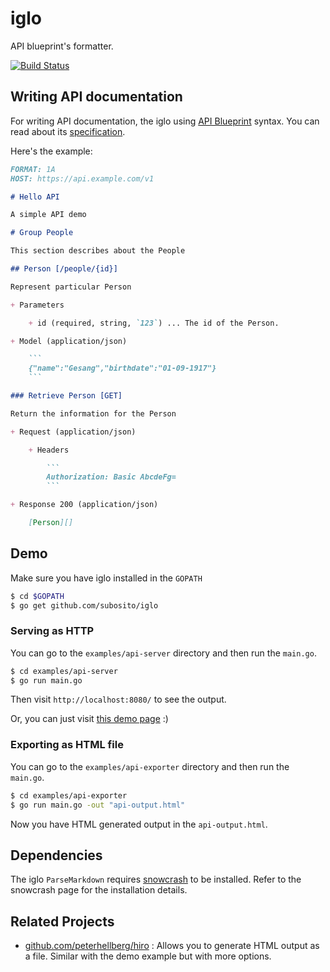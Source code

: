 # iglo

API blueprint's formatter.

[![Build Status](https://drone.io/github.com/subosito/iglo/status.png)](https://drone.io/github.com/subosito/iglo/latest)

## Writing API documentation

For writing API documentation, the iglo using [API Blueprint](http://apiblueprint.org/) syntax. You can read about its [specification](https://github.com/apiaryio/api-blueprint/blob/master/API%20Blueprint%20Specification.md).

Here's the example:

```markdown
FORMAT: 1A
HOST: https://api.example.com/v1

# Hello API

A simple API demo

# Group People

This section describes about the People

## Person [/people/{id}]

Represent particular Person

+ Parameters

    + id (required, string, `123`) ... The id of the Person.

+ Model (application/json)

    ```
    {"name":"Gesang","birthdate":"01-09-1917"}
    ```

### Retrieve Person [GET]

Return the information for the Person

+ Request (application/json)

    + Headers

        ```
        Authorization: Basic AbcdeFg=
        ```

+ Response 200 (application/json)

    [Person][]

```

## Demo

Make sure you have iglo installed in the `GOPATH`

```bash
$ cd $GOPATH
$ go get github.com/subosito/iglo
```

### Serving as HTTP

You can go to the `examples/api-server` directory and then run the `main.go`.

```bash
$ cd examples/api-server
$ go run main.go
```

Then visit `http://localhost:8080/` to see the output.

Or, you can just visit [this demo page](http://htmlpreview.github.io/?https://gist.github.com/subosito/6725894/raw/523f354769841728ede913e1a6d93bd593ef0a3e/iglo-preview.html) :)

### Exporting as HTML file

You can go to the `examples/api-exporter` directory and then run the `main.go`.

```bash
$ cd examples/api-exporter
$ go run main.go -out "api-output.html"
```

Now you have HTML generated output in the `api-output.html`.

## Dependencies

The iglo `ParseMarkdown` requires [snowcrash](https://github.com/apiaryio/snowcrash) to be installed. Refer to the snowcrash page for the installation details.

## Related Projects

- [github.com/peterhellberg/hiro](https://github.com/peterhellberg/hiro) : Allows you to generate HTML output as a file. Similar with the demo example but with more options.

